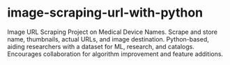 # image-scraping-url-with-python
  Image URL Scraping Project on Medical Device Names. Scrape and store name, thumbnails, actual URLs, and image destination. Python-based, aiding researchers with a dataset for ML, research, and catalogs. Encourages collaboration for algorithm improvement and feature additions.
